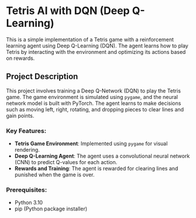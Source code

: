 # Tetris AI with DQN (Deep Q-Learning)

This is a simple implementation of a Tetris game with a reinforcement learning agent using Deep Q-Learning (DQN). The agent learns how to play Tetris by interacting with the environment and optimizing its actions based on rewards.

## Project Description

This project involves training a Deep Q-Network (DQN) to play the Tetris game. The game environment is simulated using `pygame`, and the neural network model is built with PyTorch. The agent learns to make decisions such as moving left, right, rotating, and dropping pieces to clear lines and gain points.

### Key Features:
- **Tetris Game Environment**: Implemented using `pygame` for visual rendering.
- **Deep Q-Learning Agent**: The agent uses a convolutional neural network (CNN) to predict Q-values for each action.
- **Rewards and Training**: The agent is rewarded for clearing lines and punished when the game is over.

### Prerequisites:
- Python 3.10
- pip (Python package installer)
